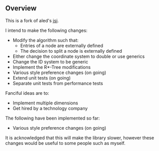 Overview
--------
This is a fork of aled's [jsi](https://github.com/aled/jsi).
 
I intend to make the following changes:  
* Modify the algorithm such that:  
  * Entries of a node are externally defined  
  * The decision to split a node is externally defined  
* Either change the coordinate system to double or use generics  
* Change the ID system to be generic  
* Implement the R*-Tree modifications  
* Various style preference changes (on going)  
* Extend unit tests (on going)  
* Separate unit tests from performance tests   

Fanciful ideas are to:  
* Implement multiple dimensions  
* Get hired by a technology company  

The following have been implemented so far:  
* Various style preference changes (on going)  

It is acknowledged that this will make the library slower, however these changes would be useful to some people 
such as myself.
